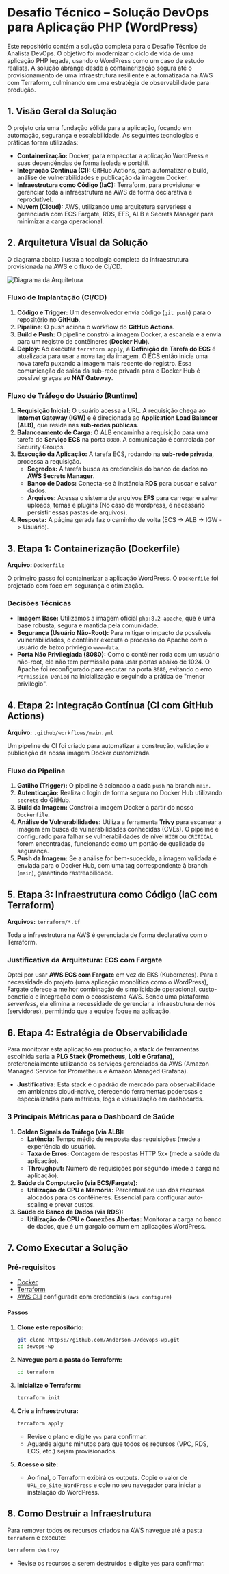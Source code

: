 # Desafio Técnico – Solução DevOps para Aplicação PHP (WordPress)

Este repositório contém a solução completa para o Desafio Técnico de Analista DevOps. O objetivo foi modernizar o ciclo de vida de uma aplicação PHP legada, usando o WordPress como um caso de estudo realista. A solução abrange desde a containerização segura até o provisionamento de uma infraestrutura resiliente e automatizada na AWS com Terraform, culminando em uma estratégia de observabilidade para produção.

## 1\. Visão Geral da Solução

O projeto cria uma fundação sólida para a aplicação, focando em automação, segurança e escalabilidade. As seguintes tecnologias e práticas foram utilizadas:

* **Containerização:** Docker, para empacotar a aplicação WordPress e suas dependências de forma isolada e portátil.
* **Integração Contínua (CI):** GitHub Actions, para automatizar o build, análise de vulnerabilidades e publicação da imagem Docker.
* **Infraestrutura como Código (IaC):** Terraform, para provisionar e gerenciar toda a infraestrutura na AWS de forma declarativa e reprodutível.
* **Nuvem (Cloud):** AWS, utilizando uma arquitetura serverless e gerenciada com ECS Fargate, RDS, EFS, ALB e Secrets Manager para minimizar a carga operacional.

## 2\. Arquitetura Visual da Solução

O diagrama abaixo ilustra a topologia completa da infraestrutura provisionada na AWS e o fluxo de CI/CD.

![Diagrama da Arquitetura](./arquitetura_da_aplicação_wordpress_na_aws.png)

### Fluxo de Implantação (CI/CD)

1. **Código e Trigger:** Um desenvolvedor envia código (`git push`) para o repositório no **GitHub**.
2. **Pipeline:** O push aciona o workflow do **GitHub Actions**.
3. **Build e Push:** O pipeline constrói a imagem Docker, a escaneia e a envia para um registro de contêineres (**Docker Hub**).
4. **Deploy:** Ao executar `terraform apply`, a **Definição de Tarefa do ECS** é atualizada para usar a nova tag da imagem. O ECS então inicia uma nova tarefa puxando a imagem mais recente do registro. Essa comunicação de saída da sub-rede privada para o Docker Hub é possível graças ao **NAT Gateway**.

### Fluxo de Tráfego do Usuário (Runtime)

1. **Requisição Inicial:** O usuário acessa a URL. A requisição chega ao **Internet Gateway (IGW)** e é direcionada ao **Application Load Balancer (ALB)**, que reside nas **sub-redes públicas**.
2. **Balanceamento de Carga:** O ALB encaminha a requisição para uma tarefa do **Serviço ECS** na porta `8080`. A comunicação é controlada por Security Groups.
3. **Execução da Aplicação:** A tarefa ECS, rodando na **sub-rede privada**, processa a requisição.
      * **Segredos:** A tarefa busca as credenciais do banco de dados no **AWS Secrets Manager**.
      * **Banco de Dados:** Conecta-se à instância **RDS** para buscar e salvar dados.
      * **Arquivos:** Acessa o sistema de arquivos **EFS** para carregar e salvar uploads, temas e plugins (No caso de wordpress, é necessário persistir essas pastas de arquivos).
4. **Resposta:** A página gerada faz o caminho de volta (ECS -\> ALB -\> IGW -\> Usuário).

## 3\. Etapa 1: Containerização (Dockerfile)

**Arquivo:** `Dockerfile`

O primeiro passo foi containerizar a aplicação WordPress. O `Dockerfile` foi projetado com foco em segurança e otimização.

### Decisões Técnicas

* **Imagem Base:** Utilizamos a imagem oficial `php:8.2-apache`, que é uma base robusta, segura e mantida pela comunidade.
* **Segurança (Usuário Não-Root):** Para mitigar o impacto de possíveis vulnerabilidades, o contêiner executa o processo do Apache com o usuário de baixo privilégio `www-data`.
* **Porta Não Privilegiada (8080):** Como o contêiner roda com um usuário não-root, ele não tem permissão para usar portas abaixo de 1024. O Apache foi reconfigurado para escutar na porta `8080`, evitando o erro `Permission Denied` na inicialização e seguindo a prática de "menor privilégio".

## 4\. Etapa 2: Integração Contínua (CI com GitHub Actions)

**Arquivo:** `.github/workflows/main.yml`

Um pipeline de CI foi criado para automatizar a construção, validação e publicação da nossa imagem Docker customizada.

### Fluxo do Pipeline

1. **Gatilho (Trigger):** O pipeline é acionado a cada `push` na branch `main`.
2. **Autenticação:** Realiza o login de forma segura no Docker Hub utilizando `secrets` do GitHub.
3. **Build da Imagem:** Constrói a imagem Docker a partir do nosso `Dockerfile`.
4. **Análise de Vulnerabilidades:** Utiliza a ferramenta **Trivy** para escanear a imagem em busca de vulnerabilidades conhecidas (CVEs). O pipeline é configurado para falhar se vulnerabilidades de nível `HIGH` ou `CRITICAL` forem encontradas, funcionando como um portão de qualidade de segurança.
5. **Push da Imagem:** Se a análise for bem-sucedida, a imagem validada é enviada para o Docker Hub, com uma tag correspondente à branch (`main`), garantindo rastreabilidade.

## 5\. Etapa 3: Infraestrutura como Código (IaC com Terraform)

**Arquivos:** `terraform/*.tf`

Toda a infraestrutura na AWS é gerenciada de forma declarativa com o Terraform.

### Justificativa da Arquitetura: ECS com Fargate

Optei por usar **AWS ECS com Fargate** em vez de EKS (Kubernetes). Para a necessidade do projeto (uma aplicação monolítica como o WordPress), Fargate oferece a melhor combinação de simplicidade operacional, custo-benefício e integração com o ecossistema AWS. Sendo uma plataforma *serverless*, ela elimina a necessidade de gerenciar a infraestrutura de nós (servidores), permitindo que a equipe foque na aplicação.

## 6\. Etapa 4: Estratégia de Observabilidade

Para monitorar esta aplicação em produção, a stack de ferramentas escolhida seria a **PLG Stack (Prometheus, Loki e Grafana)**, preferencialmente utilizando os serviços gerenciados da AWS (Amazon Managed Service for Prometheus e Amazon Managed Grafana).

* **Justificativa:** Esta stack é o padrão de mercado para observabilidade em ambientes cloud-native, oferecendo ferramentas poderosas e especializadas para métricas, logs e visualização em dashboards.

### 3 Principais Métricas para o Dashboard de Saúde

1. **Golden Signals do Tráfego (via ALB):**
      * **Latência:** Tempo médio de resposta das requisições (mede a experiência do usuário).
      * **Taxa de Erros:** Contagem de respostas HTTP 5xx (mede a saúde da aplicação).
      * **Throughput:** Número de requisições por segundo (mede a carga na aplicação).
2. **Saúde da Computação (via ECS/Fargate):**
      * **Utilização de CPU e Memória:** Percentual de uso dos recursos alocados para os contêineres. Essencial para configurar auto-scaling e prever custos.
3. **Saúde do Banco de Dados (via RDS):**
      * **Utilização de CPU e Conexões Abertas:** Monitorar a carga no banco de dados, que é um gargalo comum em aplicações WordPress.

## 7\. Como Executar a Solução

### Pré-requisitos

* [Docker](https://www.docker.com/)
* [Terraform](https://www.terraform.io/)
* [AWS CLI](https://aws.amazon.com/cli/) configurada com credenciais (`aws configure`)

#### Passos

1. **Clone este repositório:**

      ```bash
      git clone https://github.com/Anderson-J/devops-wp.git
      cd devops-wp
      ```

2. **Navegue para a pasta do Terraform:**

    ```bash
    cd terraform
    ```

3. **Inicialize o Terraform:**

    ```bash
    terraform init
    ```

4. **Crie a infraestrutura:**

    ```bash
    terraform apply
    ```

      * Revise o plano e digite `yes` para confirmar.
      * Aguarde alguns minutos para que todos os recursos (VPC, RDS, ECS, etc.) sejam provisionados.

5. **Acesse o site:**
      * Ao final, o Terraform exibirá os outputs. Copie o valor de `URL_do_Site_WordPress` e cole no seu navegador para iniciar a instalação do WordPress.

## 8\. Como Destruir a Infraestrutura

Para remover todos os recursos criados na AWS navegue até a pasta `terraform` e execute:

```bash
terraform destroy
```

* Revise os recursos a serem destruídos e digite `yes` para confirmar.
